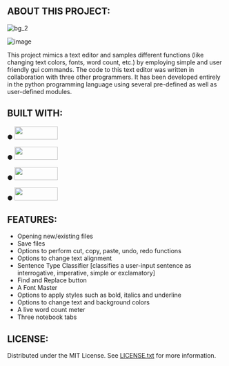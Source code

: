 ## ABOUT THIS PROJECT:

![bg_2](https://github.com/nehanpnair/text-editor/assets/159271815/36fd238d-e10a-47ef-bb53-515d3de1271e)


![image](https://github.com/nehanpnair/text-editor/assets/159271815/570e4798-0cf4-4534-a213-56f11c4fa299)

     
This project mimics a text editor and samples different functions (like changing text colors, fonts, word count, etc.) 
by employing simple and user friendly gui commands. 
The code to this text editor was written in collaboration with three other programmers.
It has been developed entirely in the python programming language using several pre-defined as well as user-defined modules.



## BUILT WITH:

●    <img src="https://github.com/nehanpnair/text-editor/assets/159271815/827d9388-2453-4c2e-9791-ce54dc035a2f" width="100" height="30">


●    <img src = "https://github.com/nehanpnair/text-editor/assets/159271815/1588ddf6-f5cd-4d33-a760-2da37602c79a" width="100" height="30">


●    <img src = "https://github.com/nehanpnair/text-editor/assets/159271815/07a82ee4-9283-4f96-ba85-4df8b68c38a9" width="100" height="30">


●    <img src = "https://github.com/nehanpnair/text-editor/assets/159271815/89b0333a-6f38-45c2-bd42-fcc9b1d61ab7" width ="100" height="30">



## FEATURES:

- Opening new/existing files
- Save files
- Options to perform cut, copy, paste, undo, redo functions
- Options to change text alignment
- Sentence Type Classifier [classifies a user-input sentence as interrogative, imperative, simple or exclamatory]
- Find and Replace button
- A Font Master
- Options to apply styles such as bold, italics and underline
- Options to change text and background colors
- A live word count meter
- Three notebook tabs


## LICENSE:

Distributed under the MIT License. See [LICENSE.txt](https://github.com/nehanpnair/text-editor/blob/main/LICENSE) for more information.
